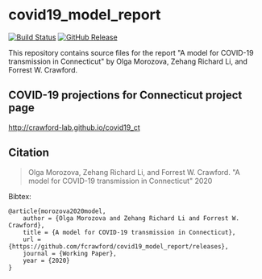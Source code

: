 # covid19_model_report

[![Build Status](https://travis-ci.com/fcrawford/covid19_model_report.svg?branch=master)](https://travis-ci.com/fcrawford/covid19_model_report) 
[![GitHub Release](https://img.shields.io/badge/download-latest-brightgreen.svg)](https://github.com/fcrawford/covid19_model_report/releases/latest) 


This repository contains source files for the report "A model for COVID-19 transmission in Connecticut" by Olga Morozova, Zehang Richard Li, and Forrest W. Crawford.


## COVID-19 projections for Connecticut project page

<http://crawford-lab.github.io/covid19_ct>

## Citation

>  Olga Morozova, Zehang Richard Li, and Forrest W. Crawford. "A model for COVID-19 transmission in Connecticut" 2020


Bibtex:
```
@article{morozova2020model,
    author = {Olga Morozova and Zehang Richard Li and Forrest W. Crawford},
    title = {A model for COVID-19 transmission in Connecticut},
    url = {https://github.com/fcrawford/covid19_model_report/releases},
    journal = {Working Paper},
    year = {2020}
}
```




